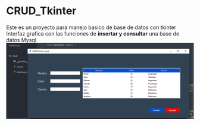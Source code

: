 # CRUD_Tkinter
Este es un proyecto para manejo basico de base de datos con tkinter
Interfaz grafica con las funciones de **insertar y consultar** una base de datos Mysql
![Screenshot](https://github.com/Olivers11/Images/blob/master/data.png)
